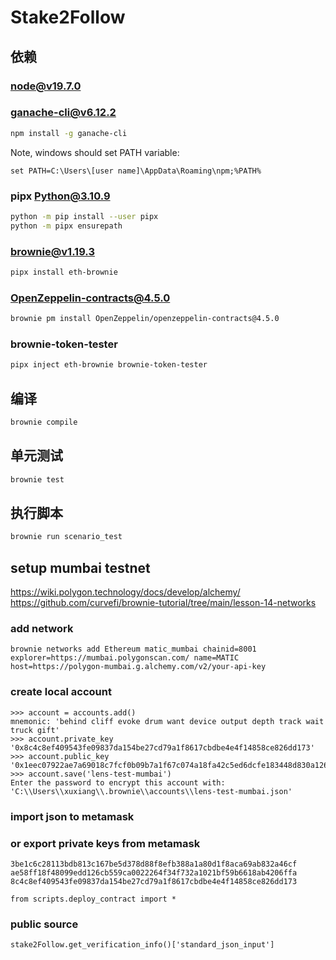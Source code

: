 # Stake2Follow


## 依赖
### node@v19.7.0

### ganache-cli@v6.12.2

```bash
npm install -g ganache-cli
```
Note, windows should set PATH variable:

```
set PATH=C:\Users\[user name]\AppData\Roaming\npm;%PATH%
```

### pipx Python@3.10.9

```bash
python -m pip install --user pipx
python -m pipx ensurepath
```
### brownie@v1.19.3

```bash
pipx install eth-brownie
```

### OpenZeppelin-contracts@4.5.0

```bash
brownie pm install OpenZeppelin/openzeppelin-contracts@4.5.0
```

### brownie-token-tester

```bash
pipx inject eth-brownie brownie-token-tester
```

## 编译

```bash
brownie compile
```

## 单元测试

```bash
brownie test
```

## 执行脚本

```bash
brownie run scenario_test
```

## setup mumbai testnet

https://wiki.polygon.technology/docs/develop/alchemy/
https://github.com/curvefi/brownie-tutorial/tree/main/lesson-14-networks

### add network
```
brownie networks add Ethereum matic_mumbai chainid=8001 explorer=https://mumbai.polygonscan.com/ name=MATIC host=https://polygon-mumbai.g.alchemy.com/v2/your-api-key
```

### create local account
```
>>> account = accounts.add()
mnemonic: 'behind cliff evoke drum want device output depth track wait truck gift'
>>> account.private_key
'0x8c4c8ef409543fe09837da154be27cd79a1f8617cbdbe4e4f14858ce826dd173'
>>> account.public_key
'0x1eec07922ae7a69018c7fcf0b09b7a1f67c074a18fa42c5ed6dcfe183448d830a12663dc1ec6bda154d0872e3d2d6732d3b7b63c2f74bfffd768425c7d933118'
>>> account.save('lens-test-mumbai')
Enter the password to encrypt this account with: 
'C:\\Users\\xuxiang\\.brownie\\accounts\\lens-test-mumbai.json'
```
### import json to metamask

### or export private keys from metamask

```
3be1c6c28113bdb813c167be5d378d88f8efb388a1a80d1f8aca69ab832a46cf
ae58ff18f48099edd126cb559ca0022264f34f732a1021bf59b6618ab4206ffa
8c4c8ef409543fe09837da154be27cd79a1f8617cbdbe4e4f14858ce826dd173
```


```
from scripts.deploy_contract import *
```


### public source

```
stake2Follow.get_verification_info()['standard_json_input']
```
